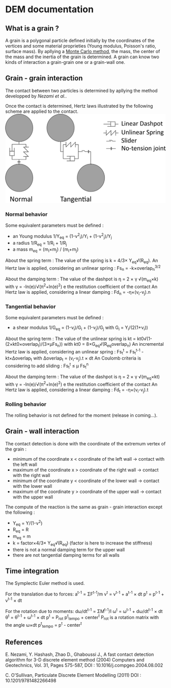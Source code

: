 # DEM documentation

## What is a grain ?

A grain is a polygonal particle defined initially by the coordinates of the vertices and some material proprieties (Young modulus, Poisson's ratio, surface mass). By apllying a [Monte Carlo method](https://en.wikipedia.org/wiki/Monte_Carlo_method), the mass, the center of the mass and the inertia of the grain is determined.
A grain can know two kinds of interaction a grain-grain one or a grain-wall one.

## Grain - grain interaction

The contact between two particles is determined by apllying the method developped by <i>Nezami et al.</i>.

Once the contact is determined, Hertz laws illustrated by the following scheme are applied to the contact.
![scheme of grain-grain interaction](../image/DEM_Modele.png)

### Normal behavior

Some equivalent parameters must be defined :
  - an Young modulus 1/Y<sub>eq</sub> = (1-&nu;<sup>2</sup><sub>i</sub>)/Y<sub>i</sub> + (1-&nu;<sup>2</sup><sub>j</sub>)/Y<sub>j</sub>
  - a radius 1/R<sub>eq</sub> = 1/R<sub>i</sub> + 1/R<sub>j</sub>  
  - a mass m<sub>eq</sub> = (m<sub>i</sub>&times;m<sub>j</sub>) / (m<sub>i</sub>+m<sub>j</sub>)

About the spring term :
  The value of the spring is k = 4/3&times; Y<sub>eq</sub>&radic;(R<sub>eq</sub>).
  An Hertz law is applied, considering an unlinear spring : Fs<sub>n</sub> = -k&times;overlap<sub>n</sub><sup>3/2</sup>

About the damping term :
  The value of the dashpot is &eta; = 2 &times; &gamma; &radic;(m<sub>eq</sub>&times;k)
  with &gamma; = -ln(e)/&radic;(&pi;<sup>2</sup>+ln(e)<sup>2</sup>)
  e the restitution coefficient of the contact
  An Hertz law is applied, considering a linear damping : Fd<sub>n</sub> = -&eta;&times;(v<sub>i</sub>-v<sub>j</sub>).n

### Tangential behavior

Some equivalent parameters must be defined :
  - a shear modulus 1/G<sub>eq</sub> = (1-&nu;<sub>i</sub>)/G<sub>i</sub> + (1-&nu;<sub>j</sub>)/G<sub>j</sub>
    with G<sub>i</sub> = Y<sub>i</sub>/(2(1+&nu;<sub>i</sub>))

About the spring term :
  The value of the unlinear spring is kt = kt0&radic;(1-(2&times;kt0&times;overlap<sub>t</sub>)/(3&times;&mu;Fs<sub>n</sub>))
  with kt0 = 8&times;G<sub>eq</sub>&radic;(R<sub>eq</sub>overlap<sub>n</sub>)
  An incremental Hertz law is applied, considering an unlinear spring : Fs<sub>t</sub><sup>t</sup> = Fs<sub>t</sub><sup>t-1</sup> - kt&times;&Delta;overlap<sub>t</sub>
  with &Delta;overlap<sub>t</sub> = (v<sub>i</sub>-v<sub>j</sub>).t &times; dt
  An Coulomb criteria is considering to add sliding : Fs<sub>t</sub><sup>t</sup> &le; &mu; Fs<sub>t</sub><sup>n</sup>

About the damping term :
  The value of the dashpot is &eta; = 2 &times; &gamma; &radic;(m<sub>eq</sub>&times;kt)
  with &gamma; = -ln(e)/&radic;(&pi;<sup>2</sup>+ln(e)<sup>2</sup>)
  e the restitution coefficient of the contact
  An Hertz law is applied, considering a linear damping : Fd<sub>t</sub> = -&eta;&times;(v<sub>i</sub>-v<sub>j</sub>).t

### Rolling behavior

The rolling behavior is not defined for the moment (release in coming...).

## Grain - wall interaction

The contact detection is done with the coordinate of the extremum vertex of the grain :
  - minimum of the coordinate x < coordinate of the left wall -> contact with the left wall
  - maximum of the coordinate x > coordinate of the right wall -> contact with the right wall
  - minimum of the coordinate y < coordinate of the lower wall -> contact with the lower wall
  - maximum of the coordinate y > coordinate of the upper wall -> contact with the upper wall

The compute of the reaction is the same as grain - grain interaction except the following :
  - Y<sub>eq</sub> = Y/(1-&nu;<sup>2</sup>)
  - R<sub>eq</sub> = R
  - m<sub>eq</sub> = m
  - k = factor&times;4/3&times; Y<sub>eq</sub>&radic;(R<sub>eq</sub>) (factor is here to increase the stiffness)
  - there is not a normal damping term for the upper wall
  - there are not tangential damping terms for all walls

## Time integration

The Symplectic Euler method is used.

For the translation due to forces:
a<sup>t-1</sup> = &Sigma;F<sup>t-1</sup>/m
v<sup>t</sup> = v<sup>t-1</sup> + a<sup>t-1</sup> &times; dt
p<sup>t</sup> = p<sup>t-1</sup> + v<sup>t-1</sup> &times; dt

For the rotation due to moments:
d&omega;/dt<sup>t-1</sup> = &Sigma;M<sup>t-1</sup>/I
&omega;<sup>t</sup> = &omega;<sup>t-1</sup> + d&omega;/dt<sup>t-1</sup> &times; dt
&theta;<sup>t</sup> = &theta;<sup>t-1</sup> + &omega;<sup>t-1</sup> &times; dt
p<sup>t</sup> = P<sub>rot</sub> p<sup>t</sup><sub>tempo</sub> + center<sup>t</sup>
P<sub>rot</sub> is a rotation matrix with the angle &omega;&times;dt
p<sup>t</sup><sub>tempo</sub> = p<sup>t</sup> - center<sup>t</sup>

## References

E. Nezami, Y. Hashash, Zhao D., Ghaboussi J., A fast contact detection algorithm for 3-D discrete element method (2004) Computers and Geotechnics, Vol. 31, Pages 575-587, DOI : 10.1016/j.compgeo.2004.08.002

C. O'Sullivan, Particulate Discrete Element Modelling (2011) DOI : 10.1201/9781482266498
